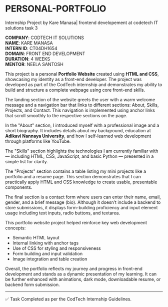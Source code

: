 #  PERSONAL-PORTFOLIO
Internship Project by Kare Manasa| frontend developement at codetech IT solutions task 3

**COMPANY**: CODTECH IT SOLUTIONS  
**NAME**: KARE MANASA  
**INTERN ID**: CT04DH1654  
**DOMAIN**: FRONT END DEVELOPMENT  
**DURATION**: 4 WEEKS  
**MENTOR**: NEELA SANTOSH  

This project is a personal **Portfolio Website** created using **HTML and CSS**, showcasing my identity as a front-end developer. The project was developed as part of the CodTech internship and demonstrates my ability to build and structure a complete webpage using core front-end skills.

The landing section of the website greets the user with a warm welcome message and a navigation bar that links to different sections: About, Skills, Projects, and Contact. This navigation is implemented using anchor links that scroll smoothly to the respective sections on the page.

In the "About" section, I introduced myself with a professional image and a short biography. It includes details about my background, education at **Adikavi Nannaya University**, and how I self-learned web development through platforms like YouTube.

The "Skills" section highlights the technologies I am currently familiar with — including HTML, CSS, JavaScript, and basic Python — presented in a simple list for clarity.

The "Projects" section contains a table listing my mini projects like a portfolio and a resume page. This section demonstrates that I can practically apply HTML and CSS knowledge to create usable, presentable components.

The final section is a contact form where users can enter their name, email, gender, and a brief message (bio). Although it doesn’t include a backend to store submissions, it displays form-building proficiency and input element usage including text inputs, radio buttons, and textarea.

This portfolio website project helped reinforce key web development concepts:
- Semantic HTML layout
- Internal linking with anchor tags
- Use of CSS for styling and responsiveness
- Form building and input validation
- Image integration and table creation

Overall, the portfolio reflects my journey and progress in front-end development and stands as a dynamic presentation of my learning. It can be further enhanced with animations, dark mode, downloadable resume, or backend form submission.

---
✅ Task Completed as per the CodTech Internship Guidelines.
